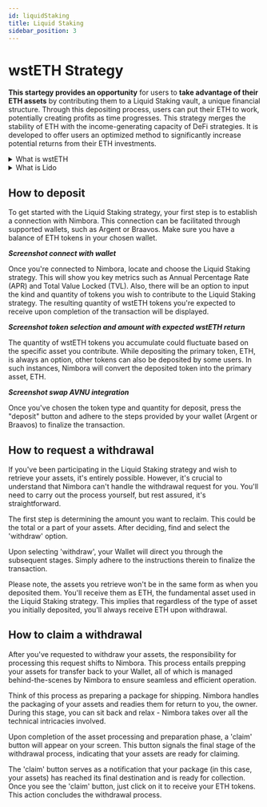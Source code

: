 ```yaml
---
id: liquidStaking
title: Liquid Staking
sidebar_position: 3
---
```


# wstETH Strategy

**This startegy provides an opportunity** for users to **take advantage of their ETH assets** by contributing them to a Liquid Staking vault, a unique financial structure. Through this depositing process, users can put their ETH to work, potentially creating profits as time progresses. This strategy merges the stability of ETH with the income-generating capacity of DeFi strategies. It is developed to offer users an optimized method to significantly increase potential returns from their ETH investments.

<details>
  <summary>What is wstETH</summary>

    - wstETH represents a token you receive when you stake Ethereum (ETH) through the Lido platform, allowing you to earn staking rewards while keeping your assets liquid.

    - It mirrors the value of your staked ETH plus accrued staking rewards, enabling its use in various DeFi applications without locking your assets.

    - wstETH can be traded, used as collateral for loans, or utilized in yield farming, providing flexibility and liquidity not available with traditional ETH staking.

    - More about wstETH:

      - [Liquid Staking Docs](https://docs.lido.fi/#liquid-staking)

      - [wstETH concepts](https://help.lido.fi/en/articles/5231836-what-is-lido-s-wsteth)
</details>

<details>
  <summary>What is Lido</summary>

    - Lido enables earning on digital tokens with liquidity maintained for DeFi application use, through network-specific staking pools.
    
    - It offers st[token]s for flexible transfer and use in DeFi, diverging from traditional locked staking.

    - Lido is governed by a DAO, which is responsible for managing protocol parameters and selecting node operators.

    - Primarily focusing on Ethereum, Lido's governance is implemented through the ERC20 LDO token, with st[token]s representing users' staked assets and accumulated rewards.

    - More about Lido:
      - [Webside](https://lido.fi/)
      - [Docs](https://docs.lido.fi/#what-is-lido)
      - [Analytics](https://dune.com/lido/lido-dashboards-catalogue)
      - [Lido on Twitter](https://twitter.com/lidofinance)


</details>

## How to deposit

To get started with the Liquid Staking strategy, your first step is to establish a connection with Nimbora. This connection can be facilitated through supported wallets, such as Argent or Braavos. Make sure you have a balance of ETH tokens in your chosen wallet.

***Screenshot connect with wallet***

Once you're connected to Nimbora, locate and choose the Liquid Staking strategy. This will show you key metrics such as Annual Percentage Rate (APR) and Total Value Locked (TVL). Also, there will be an option to input the kind and quantity of tokens you wish to contribute to the Liquid Staking strategy. The resulting quantity of wstETH tokens you're expected to receive upon completion of the transaction will be displayed.

***Screenshot token selection and amount with expected wstETH return***

The quantity of wstETH tokens you accumulate could fluctuate based on the specific asset you contribute. While depositing the primary token, ETH, is always an option, other tokens can also be deposited by some users. In such instances, Nimbora will convert the deposited token into the primary asset, ETH.

***Screenshot swap AVNU integration***

Once you've chosen the token type and quantity for deposit, press the "deposit" button and adhere to the steps provided by your wallet (Argent or Braavos) to finalize the transaction.

## How to request a withdrawal

If you've been participating in the Liquid Staking strategy and wish to retrieve your assets, it's entirely possible. However, it's crucial to understand that Nimbora can't handle the withdrawal request for you. You'll need to carry out the process yourself, but rest assured, it's straightforward.

The first step is determining the amount you want to reclaim. This could be the total or a part of your assets. After deciding, find and select the 'withdraw' option.

Upon selecting 'withdraw', your Wallet will direct you through the subsequent stages. Simply adhere to the instructions therein to finalize the transaction.

Please note, the assets you retrieve won't be in the same form as when you deposited them. You'll receive them as ETH, the fundamental asset used in the Liquid Staking strategy. This implies that regardless of the type of asset you initially deposited, you'll always receive ETH upon withdrawal.

## How to claim a withdrawal

After you've requested to withdraw your assets, the responsibility for processing this request shifts to Nimbora. This process entails prepping your assets for transfer back to your Wallet, all of which is managed behind-the-scenes by Nimbora to ensure seamless and efficient operation.

Think of this process as preparing a package for shipping. Nimbora handles the packaging of your assets and readies them for return to you, the owner. During this stage, you can sit back and relax - Nimbora takes over all the technical intricacies involved.

Upon completion of the asset processing and preparation phase, a 'claim' button will appear on your screen. This button signals the final stage of the withdrawal process, indicating that your assets are ready for claiming.

The 'claim' button serves as a notification that your package (in this case, your assets) has reached its final destination and is ready for collection. Once you see the 'claim' button, just click on it to receive your ETH tokens. This action concludes the withdrawal process.